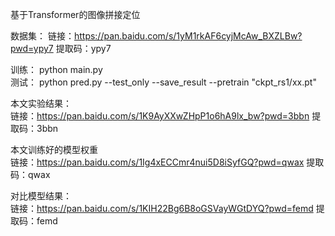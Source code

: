 基于Transformer的图像拼接定位   

数据集：
  链接：https://pan.baidu.com/s/1yM1rkAF6cyjMcAw_BXZLBw?pwd=ypy7 
  提取码：ypy7

训练：  python main.py  
测试：  python pred.py --test_only --save_result --pretrain "ckpt_rs1/xx.pt"  

本文实验结果：   
  链接：https://pan.baidu.com/s/1K9AyXXwZHpP1o6hA9lx_bw?pwd=3bbn 
  提取码：3bbn

本文训练好的模型权重  
  链接：https://pan.baidu.com/s/1Ig4xECCmr4nui5D8iSyfGQ?pwd=qwax 
  提取码：qwax
  
对比模型结果：  
  链接：https://pan.baidu.com/s/1KIH22Bg6B8oGSVayWGtDYQ?pwd=femd 
  提取码：femd
